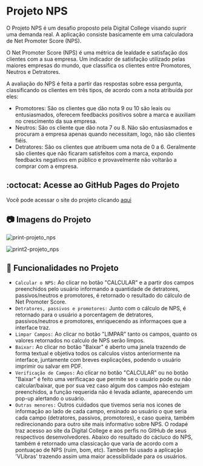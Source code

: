 # Projeto NPS
O Projeto NPS é um desafio proposto pela Digital College visando suprir uma demanda real. A aplicação consiste basicamente em uma calculadora de Net Promoter Score (NPS).

O Net Promoter Score (NPS) é uma métrica de lealdade e satisfação dos clientes com a sua empresa. Um indicador de satisfação utilizado pelas maiores empresas do mundo, que classifica os clientes entre Promotores, Neutros e Detratores.

A avaliação do NPS é feita a partir das respostas sobre essa pergunta, classificando os clientes em três tipos, de acordo com a nota atribuída por eles:

- Promotores: São os clientes que dão nota 9 ou 10 são leais ou entusiasmados, oferecem feedbacks positivos sobre a marca e auxiliam no crescimento da sua empresa.
- Neutros: São os cliente que dão nota 7 ou 8. Não são entusiasmados e procuram a empresa apenas quando necessitam, logo, não são clientes fiéis.
- Detratores: São os clientes que atribuem uma nota de 0 a 6. Geralmente são clientes que não ficaram satisfeitos com a marca, expondo feedbacks negativos em público e provavelmente não voltarão a comprar com a empresa.

## :octocat: Acesse ao GitHub Pages do Projeto

Você pode acessar o site do projeto clicando [aqui](https://gabriel-vasconcelos.github.io/projeto-nps/)

## :camera: Imagens do Projeto 

![print-projeto_nps](https://user-images.githubusercontent.com/62850565/180923581-ac665ff8-ccb9-4638-b173-4d71884e429c.png)

![print2-projeto_nps](https://user-images.githubusercontent.com/62850565/180923906-5971788b-850c-4e07-8d2c-281604878bea.png)


## :hammer: Funcionalidades no Projeto 
- `Calcular o NPS:` Ao clicar no botão "CALCULAR" e a partir dos campos preenchidos pelo usuário informando a quantidade de detratores, passivos/neutros e promotores, é retornado o resultado do cálculo de Net Promoter Score.
- `Detratores, passivos e promotores:` Junto com o cálculo de NPS, é retornado para o usuário a porcentagem de detratores, passivos/neutros e promotores, enriquecendo as informaçoes que a interface traz.
- `Limpar Campos:` Ao clicar no botão "LIMPAR" tanto os campos, quanto os valores retornados no calculo de NPS serão limpos.
- `Baixar:` Ao clicar no botão "Baixar" é aberto uma janela trazendo de forma textual e objetiva todos os calculos vistos anteriormente na interface, juntamente com breves explicações, podendo o usuário imprimir ou salvar em PDF.
- `Verificação de Campos:` Ao clicar no botão "CALCULAR" ou no botão "Baixar" é feito uma verificaçao que permite se o usuário pode ou não calcular/baixar, que por sua vez caso algum dos campos não estejam preenchidos, a função requerida não é levada adiante, aparecendo um pop-up alertando o usuário.
- `Outras menores:` Outros cuidados que tivemos seria nos icones de informação ao lado de cada campo, ensinado ao usuário o que seria cada campo (detratores, passivos, promotores), e caso queira, também redirecionando para outro site mais informativo sobre NPS. O rodapé traz acesso ao site da Digital College e aos perfis no GitHub de seus respectivos desenvolvedores. Abaixo do resultado do cácluco do NPS, também é retornado uma classicação que varia de acordo com a pontuaçao de NPS (ruim, bom, etc). Também foi usado a aplicação 'VLibras' trazendo assim uma maior acessibilidade para os usuários.






